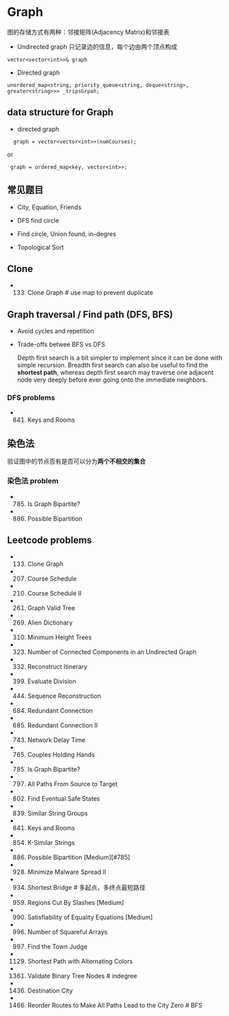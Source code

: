 # Graph
图的存储方式有两种：邻接矩阵(Adjacency Matrix)和邻接表

- Undirected graph
 只记录边的信息，每个边由两个顶点构成
```
vector<vector<int>>& graph
```

- Directed graph
```
unordered_map<string, priority_queue<string, deque<string>, greater<string>>> _tripsGrpah;
```


## data structure for Graph
- directed graph
```
  graph = vector<vector<int>>(numCourses);
```
or
```
 graph = ordered_map<key, vector<int>>;
```



## 常见题目
- City, Equation, Friends

- DFS find circle

- Find circle, Union found, in-degres

- Topological Sort


## Clone
- 133. Clone Graph      #  use map to prevent duplicate


## Graph traversal / Find path (DFS, BFS)
- Avoid cycles and repetition

- Trade-offs betwee BFS vs DFS

  Depth first search is a bit simpler to implement since it can be done with simple recursion. 
Breadth first search can also be useful to find the **shortest path**, whereas depth first search may
traverse one adjacent node very deeply before ever going onto the immediate neighbors.


### DFS problems
- 841. Keys and Rooms

## 染色法
验证图中的节点否有是否可以分为**两个不相交的集合**

### 染色法 problem

- 785. Is Graph Bipartite?
- 886. Possible Bipartition


## Leetcode problems
-	133. Clone Graph    
-	207. Course Schedule    
-	210. Course Schedule II    
-	261. Graph Valid Tree    
-	269. Alien Dictionary    
-	310. Minimum Height Trees    
-	323. Number of Connected Components in an Undirected Graph    
-	332. Reconstruct Itinerary    
-	399. Evaluate Division    
-	444. Sequence Reconstruction    
-	684. Redundant Connection    
-	685. Redundant Connection II    
-	743. Network Delay Time    
-	765. Couples Holding Hands    
-	785. Is Graph Bipartite?    
- 797. All Paths From Source to Target
-	802. Find Eventual Safe States    
-	839. Similar String Groups    
-	841. Keys and Rooms    
-	854. K-Similar Strings    
- 886. Possible Bipartition [Medium][#785]
-	928. Minimize Malware Spread II    
- 934. Shortest Bridge                                # 多起点，多终点最短路径
-	959. Regions Cut By Slashes [Medium]    
-	990. Satisfiability of Equality Equations [Medium]   
-	996. Number of Squareful Arrays    
-	997. Find the Town Judge    
- 1129. Shortest Path with Alternating Colors
- 1361. Validate Binary Tree Nodes           # indegree
- 1436. Destination City			
- 1466. Reorder Routes to Make All Paths Lead to the City Zero    # BFS
			
			
			
			
			
			
			
			
			
			
			
			
			
			
			
			
			
			
			
			
			
			
			



